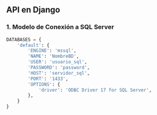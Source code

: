 ## API en Django

### 1. Modelo de Conexión a SQL Server
```python
DATABASES = {
    'default': {
        'ENGINE': 'mssql',
        'NAME': 'NombreBD',
        'USER': 'usuario_sql',
        'PASSWORD': 'password',
        'HOST': 'servidor_sql',
        'PORT': '1433',
        'OPTIONS': {
            'driver': 'ODBC Driver 17 for SQL Server',
        },
    }
}
```

